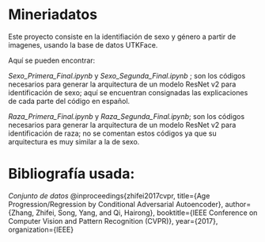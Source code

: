 # Mineriadatos

Este proyecto consiste en la identifiación de sexo y género a partir de imagenes, usando la base de datos UTKFace. 

Aquí se pueden encontrar: 


*Sexo_Primera_Final.ipynb* y *Sexo_Segunda_Final.ipynb* ; son los códigos necesarios para generar la arquitectura de un modelo ResNet v2 para identificación de sexo; aquí se encuentran consignadas las explicaciones de cada parte del código en español. 

*Raza_Primera_Final.ipynb* y *Raza_Segunda_Final.ipynb*; son los códigos necesarios para generar la arquitectura de un modelo ResNet v2 para identificación de raza; no se comentan estos códigos ya que su arquitectura es muy similar a la de sexo. 

# Bibliografía usada: 

*Conjunto de datos* 
 @inproceedings{zhifei2017cvpr,
 title={Age Progression/Regression by Conditional Adversarial Autoencoder},
 author={Zhang, Zhifei, Song, Yang, and Qi, Hairong},
 booktitle={IEEE Conference on Computer Vision and Pattern Recognition (CVPR)},
 year={2017},
 organization={IEEE}
 
 



